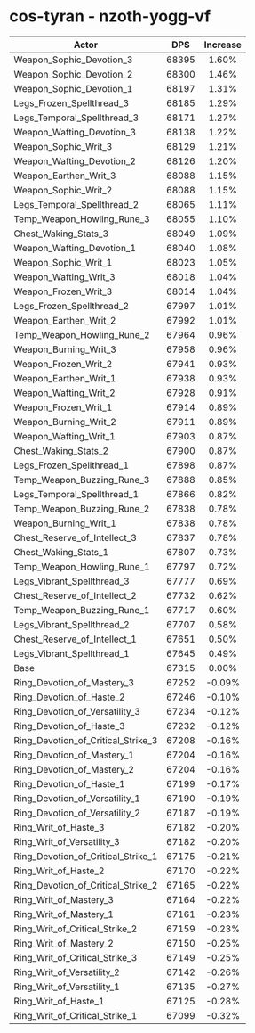 # cos-tyran - nzoth-yogg-vf
| Actor | DPS | Increase |
|---|:---:|:---:|
|Weapon_Sophic_Devotion_3|68395|1.60%|
|Weapon_Sophic_Devotion_2|68300|1.46%|
|Weapon_Sophic_Devotion_1|68197|1.31%|
|Legs_Frozen_Spellthread_3|68185|1.29%|
|Legs_Temporal_Spellthread_3|68171|1.27%|
|Weapon_Wafting_Devotion_3|68138|1.22%|
|Weapon_Sophic_Writ_3|68129|1.21%|
|Weapon_Wafting_Devotion_2|68126|1.20%|
|Weapon_Earthen_Writ_3|68088|1.15%|
|Weapon_Sophic_Writ_2|68088|1.15%|
|Legs_Temporal_Spellthread_2|68065|1.11%|
|Temp_Weapon_Howling_Rune_3|68055|1.10%|
|Chest_Waking_Stats_3|68049|1.09%|
|Weapon_Wafting_Devotion_1|68040|1.08%|
|Weapon_Sophic_Writ_1|68023|1.05%|
|Weapon_Wafting_Writ_3|68018|1.04%|
|Weapon_Frozen_Writ_3|68014|1.04%|
|Legs_Frozen_Spellthread_2|67997|1.01%|
|Weapon_Earthen_Writ_2|67992|1.01%|
|Temp_Weapon_Howling_Rune_2|67964|0.96%|
|Weapon_Burning_Writ_3|67958|0.96%|
|Weapon_Frozen_Writ_2|67941|0.93%|
|Weapon_Earthen_Writ_1|67938|0.93%|
|Weapon_Wafting_Writ_2|67928|0.91%|
|Weapon_Frozen_Writ_1|67914|0.89%|
|Weapon_Burning_Writ_2|67911|0.89%|
|Weapon_Wafting_Writ_1|67903|0.87%|
|Chest_Waking_Stats_2|67900|0.87%|
|Legs_Frozen_Spellthread_1|67898|0.87%|
|Temp_Weapon_Buzzing_Rune_3|67888|0.85%|
|Legs_Temporal_Spellthread_1|67866|0.82%|
|Temp_Weapon_Buzzing_Rune_2|67838|0.78%|
|Weapon_Burning_Writ_1|67838|0.78%|
|Chest_Reserve_of_Intellect_3|67837|0.78%|
|Chest_Waking_Stats_1|67807|0.73%|
|Temp_Weapon_Howling_Rune_1|67797|0.72%|
|Legs_Vibrant_Spellthread_3|67777|0.69%|
|Chest_Reserve_of_Intellect_2|67732|0.62%|
|Temp_Weapon_Buzzing_Rune_1|67717|0.60%|
|Legs_Vibrant_Spellthread_2|67707|0.58%|
|Chest_Reserve_of_Intellect_1|67651|0.50%|
|Legs_Vibrant_Spellthread_1|67645|0.49%|
|Base|67315|0.00%|
|Ring_Devotion_of_Mastery_3|67252|-0.09%|
|Ring_Devotion_of_Haste_2|67246|-0.10%|
|Ring_Devotion_of_Versatility_3|67234|-0.12%|
|Ring_Devotion_of_Haste_3|67232|-0.12%|
|Ring_Devotion_of_Critical_Strike_3|67208|-0.16%|
|Ring_Devotion_of_Mastery_1|67204|-0.16%|
|Ring_Devotion_of_Mastery_2|67204|-0.16%|
|Ring_Devotion_of_Haste_1|67199|-0.17%|
|Ring_Devotion_of_Versatility_1|67190|-0.19%|
|Ring_Devotion_of_Versatility_2|67187|-0.19%|
|Ring_Writ_of_Haste_3|67182|-0.20%|
|Ring_Writ_of_Versatility_3|67182|-0.20%|
|Ring_Devotion_of_Critical_Strike_1|67175|-0.21%|
|Ring_Writ_of_Haste_2|67170|-0.22%|
|Ring_Devotion_of_Critical_Strike_2|67165|-0.22%|
|Ring_Writ_of_Mastery_3|67164|-0.22%|
|Ring_Writ_of_Mastery_1|67161|-0.23%|
|Ring_Writ_of_Critical_Strike_2|67159|-0.23%|
|Ring_Writ_of_Mastery_2|67150|-0.25%|
|Ring_Writ_of_Critical_Strike_3|67149|-0.25%|
|Ring_Writ_of_Versatility_2|67142|-0.26%|
|Ring_Writ_of_Versatility_1|67135|-0.27%|
|Ring_Writ_of_Haste_1|67125|-0.28%|
|Ring_Writ_of_Critical_Strike_1|67099|-0.32%|
